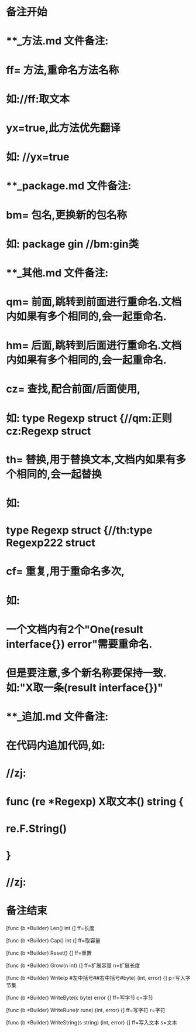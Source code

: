 # 备注开始
# **_方法.md 文件备注:
# ff= 方法,重命名方法名称
# 如://ff:取文本
#
# yx=true,此方法优先翻译
# 如: //yx=true

# **_package.md 文件备注:
# bm= 包名,更换新的包名称 
# 如: package gin //bm:gin类

# **_其他.md 文件备注:
# qm= 前面,跳转到前面进行重命名.文档内如果有多个相同的,会一起重命名.
# hm= 后面,跳转到后面进行重命名.文档内如果有多个相同的,会一起重命名.
# cz= 查找,配合前面/后面使用,
# 如: type Regexp struct {//qm:正则 cz:Regexp struct
#
# th= 替换,用于替换文本,文档内如果有多个相同的,会一起替换
# 如:
# type Regexp struct {//th:type Regexp222 struct
#
# cf= 重复,用于重命名多次,
# 如: 
# 一个文档内有2个"One(result interface{}) error"需要重命名.
# 但是要注意,多个新名称要保持一致. 如:"X取一条(result interface{})"

# **_追加.md 文件备注:
# 在代码内追加代码,如:
# //zj:
# func (re *Regexp) X取文本() string { 
# re.F.String()
# }
# //zj:
# 备注结束

[func (b *Builder) Len() int {]
ff=长度

[func (b *Builder) Cap() int {]
ff=取容量

[func (b *Builder) Reset() {]
ff=重置

[func (b *Builder) Grow(n int) {]
ff=扩展容量
n=扩展长度

[func (b *Builder) Write(p #左中括号##右中括号#byte) (int, error) {]
p=写入字节集

[func (b *Builder) WriteByte(c byte) error {]
ff=写字节
c=字节

[func (b *Builder) WriteRune(r rune) (int, error) {]
ff=写字符
r=字符

[func (b *Builder) WriteString(s string) (int, error) {]
ff=写入文本
s=文本
